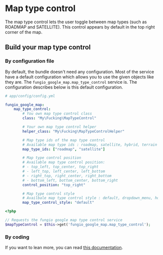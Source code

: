 # Map type control

The map type control lets the user toggle between map types (such as ROADMAP and SATELLITE). This control appears by
default in the top right corner of the map.

## Build your map type control

### By configuration file

By default, the bundle doesn't need any configuration. Most of the service have a default configuration which allows
you to use the given objects like they are. The ``fungio_google_map.map_type_control`` service is. The configuration
describes below is this default configuration.

```yaml
# app/config/config.yml

fungio_google_map:
    map_type_control:
        # You own map type control class
        class: "My\Fucking\MapTypeControl"

        # Your own map type control helper
        helper_class: "My\Fucking\MapTypeControlHelper"

        # Map type ids of the map type control
        # Available map type ids : roadmap, satellite, hybrid, terrain
        map_type_ids: ["roadmap", "satellite"]

        # Map type control position
        # Available map type control position:
        # - top_left, top_center, top_right
        # - left_top, left_center, left_bottom
        # - right_top, right_center, right_bottom
        # - bottom_left, bottom_center, bottom_right
        control_position: "top_right"

        # Map type control style
        # Availbale map type control style : default, dropdown_menu, horizontal_bar
        map_type_control_style: "default"
```

``` php
<?php

// Requests the fungio google map type control service
$mapTypeControl = $this->get('fungio_google_map.map_type_control');
```

### By coding

If you want to lean more, you can read
[this documentation](https://github.com/fungio/fungio-google-map/blob/master/doc/usage/controls/map_type.md).
